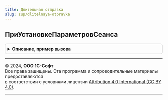```yaml
---
title: Длительная отправка
slug: zup/dlitelnaya-otpravka
---
```



## ПриУстановкеПараметровСеанса
<details style="margin: 1em 0; padding: 0.5em; border: 1px solid #ccc; border-radius: 6px;">

<summary style="font-weight: bold; cursor: pointer;">Описание, пример вызова</summary>

```bsl

// Инициализация параметров сеанса. Необходимо по стандарту. Вызывается методами БСП.
//
Процедура ПриУстановкеПараметровСеанса(ИмяПараметра = Неопределено, УстановленныеПараметры = Неопределено) Экспорт
```

Пример вызова
```bsl
ДлительнаяОтправка.ПриУстановкеПараметровСеанса(ИмяПараметра, УстановленныеПараметры);
```
</details>

---

© 2024, **ООО 1С-Софт**  
Все права защищены. Эта программа и сопроводительные материалы предоставляются  
в соответствии с условиями лицензии [Attribution 4.0 International (CC BY 4.0)](https://creativecommons.org/licenses/by/4.0/legalcode).

---
